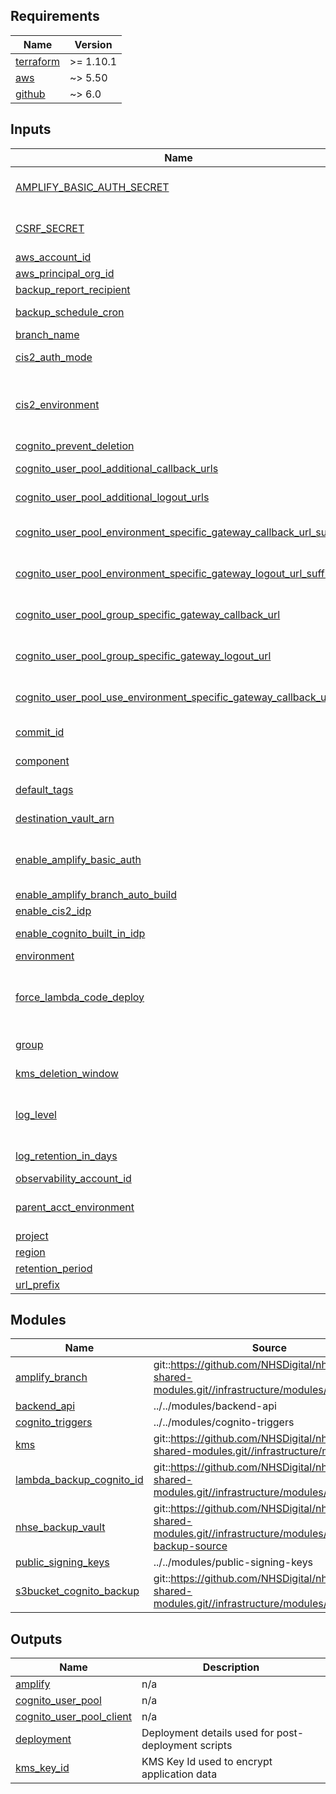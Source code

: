 <!-- BEGIN_TF_DOCS -->
<!-- markdownlint-disable -->
<!-- vale off -->

## Requirements

| Name | Version |
|------|---------|
| <a name="requirement_terraform"></a> [terraform](#requirement\_terraform) | >= 1.10.1 |
| <a name="requirement_aws"></a> [aws](#requirement\_aws) | ~> 5.50 |
| <a name="requirement_github"></a> [github](#requirement\_github) | ~> 6.0 |
## Inputs

| Name | Description | Type | Default | Required |
|------|-------------|------|---------|:--------:|
| <a name="input_AMPLIFY_BASIC_AUTH_SECRET"></a> [AMPLIFY\_BASIC\_AUTH\_SECRET](#input\_AMPLIFY\_BASIC\_AUTH\_SECRET) | Secret key/password to use for Amplify Basic Auth - This is entended to be read from CI variables and not commited to any codebase | `string` | `"unset"` | no |
| <a name="input_CSRF_SECRET"></a> [CSRF\_SECRET](#input\_CSRF\_SECRET) | Secure cryptographic key to be used for generating CSRF tokens - This is entended to be read from CI variables and not commited to any codebase | `string` | `"unset"` | no |
| <a name="input_aws_account_id"></a> [aws\_account\_id](#input\_aws\_account\_id) | The AWS Account ID (numeric) | `string` | n/a | yes |
| <a name="input_aws_principal_org_id"></a> [aws\_principal\_org\_id](#input\_aws\_principal\_org\_id) | The AWS Org ID (numeric) | `string` | n/a | yes |
| <a name="input_backup_report_recipient"></a> [backup\_report\_recipient](#input\_backup\_report\_recipient) | Primary recipient of the Backup reports | `string` | `""` | no |
| <a name="input_backup_schedule_cron"></a> [backup\_schedule\_cron](#input\_backup\_schedule\_cron) | Defines the backup schedule in AWS Cron Expression format | `string` | `"cron(0 2 * * ? *)"` | no |
| <a name="input_branch_name"></a> [branch\_name](#input\_branch\_name) | The branch name to deploy | `string` | `"main"` | no |
| <a name="input_cis2_auth_mode"></a> [cis2\_auth\_mode](#input\_cis2\_auth\_mode) | The authentication mode used between NHS Notify and CIS2 | `string` | `"client_secret"` | no |
| <a name="input_cis2_environment"></a> [cis2\_environment](#input\_cis2\_environment) | Name of the CIS2 environment, e.g. mock, int, live. See: https://digital.nhs.uk/services/care-identity-service/applications-and-services/cis2-authentication/guidance-for-developers/detailed-guidance/registration | `string` | `""` | no |
| <a name="input_cognito_prevent_deletion"></a> [cognito\_prevent\_deletion](#input\_cognito\_prevent\_deletion) | Prevents accidental deletion of the cognito user pool | `bool` | `true` | no |
| <a name="input_cognito_user_pool_additional_callback_urls"></a> [cognito\_user\_pool\_additional\_callback\_urls](#input\_cognito\_user\_pool\_additional\_callback\_urls) | A list of additional callback\_urls for the cognito user pool | `list(string)` | `[]` | no |
| <a name="input_cognito_user_pool_additional_logout_urls"></a> [cognito\_user\_pool\_additional\_logout\_urls](#input\_cognito\_user\_pool\_additional\_logout\_urls) | A list of additional logout\_urls for the cognito user pool | `list(string)` | `[]` | no |
| <a name="input_cognito_user_pool_environment_specific_gateway_callback_url_suffix"></a> [cognito\_user\_pool\_environment\_specific\_gateway\_callback\_url\_suffix](#input\_cognito\_user\_pool\_environment\_specific\_gateway\_callback\_url\_suffix) | The suffix for the environment specific web gateway callback URL - should be prefixed with with protocol and environment name | `string` | `""` | no |
| <a name="input_cognito_user_pool_environment_specific_gateway_logout_url_suffix"></a> [cognito\_user\_pool\_environment\_specific\_gateway\_logout\_url\_suffix](#input\_cognito\_user\_pool\_environment\_specific\_gateway\_logout\_url\_suffix) | The suffix for the environment specific web gateway logout callback URL - should be prefixed with with protocol and environment name | `string` | `""` | no |
| <a name="input_cognito_user_pool_group_specific_gateway_callback_url"></a> [cognito\_user\_pool\_group\_specific\_gateway\_callback\_url](#input\_cognito\_user\_pool\_group\_specific\_gateway\_callback\_url) | Group-specific web gateway callback URL - for environments such as production that do not contain an environment name | `string` | `null` | no |
| <a name="input_cognito_user_pool_group_specific_gateway_logout_url"></a> [cognito\_user\_pool\_group\_specific\_gateway\_logout\_url](#input\_cognito\_user\_pool\_group\_specific\_gateway\_logout\_url) | Group-specific web gateway callback URL - for environments such as production that do not contain an environment name | `string` | `null` | no |
| <a name="input_cognito_user_pool_use_environment_specific_gateway_callback_url"></a> [cognito\_user\_pool\_use\_environment\_specific\_gateway\_callback\_url](#input\_cognito\_user\_pool\_use\_environment\_specific\_gateway\_callback\_url) | Enable an environment specific web gateway callback URL - for use in environments that are using dynamic domains | `bool` | `false` | no |
| <a name="input_commit_id"></a> [commit\_id](#input\_commit\_id) | The commit to deploy. Must be in the tree for branch\_name | `string` | `"HEAD"` | no |
| <a name="input_component"></a> [component](#input\_component) | The variable encapsulating the name of this component | `string` | `"app"` | no |
| <a name="input_default_tags"></a> [default\_tags](#input\_default\_tags) | A map of default tags to apply to all taggable resources within the component | `map(string)` | `{}` | no |
| <a name="input_destination_vault_arn"></a> [destination\_vault\_arn](#input\_destination\_vault\_arn) | ARN of the backup vault in the destination account, if this environment should be backed up | `string` | `null` | no |
| <a name="input_enable_amplify_basic_auth"></a> [enable\_amplify\_basic\_auth](#input\_enable\_amplify\_basic\_auth) | Enable a basic set of credentials in the form of a dynamically generated username and password for the amplify app branches. Not intended for production use | `bool` | `true` | no |
| <a name="input_enable_amplify_branch_auto_build"></a> [enable\_amplify\_branch\_auto\_build](#input\_enable\_amplify\_branch\_auto\_build) | Enable automatic building of branches | `bool` | `false` | no |
| <a name="input_enable_cis2_idp"></a> [enable\_cis2\_idp](#input\_enable\_cis2\_idp) | Switch to enable the CIS2 Cognito federation | `bool` | `true` | no |
| <a name="input_enable_cognito_built_in_idp"></a> [enable\_cognito\_built\_in\_idp](#input\_enable\_cognito\_built\_in\_idp) | Enable the use of Cognito as an IDP; CIS2 is preferred | `bool` | `false` | no |
| <a name="input_environment"></a> [environment](#input\_environment) | The name of the tfscaffold environment | `string` | n/a | yes |
| <a name="input_force_lambda_code_deploy"></a> [force\_lambda\_code\_deploy](#input\_force\_lambda\_code\_deploy) | If the lambda package in s3 has the same commit id tag as the terraform build branch, the lambda will not update automatically. Set to True if making changes to Lambda code from on the same commit for example during development | `bool` | `false` | no |
| <a name="input_group"></a> [group](#input\_group) | The group variables are being inherited from (often synonmous with account short-name) | `string` | n/a | yes |
| <a name="input_kms_deletion_window"></a> [kms\_deletion\_window](#input\_kms\_deletion\_window) | When a kms key is deleted, how long should it wait in the pending deletion state? | `string` | `"30"` | no |
| <a name="input_log_level"></a> [log\_level](#input\_log\_level) | The log level to be used in lambda functions within the component. Any log with a lower severity than the configured value will not be logged: https://docs.python.org/3/library/logging.html#levels | `string` | `"INFO"` | no |
| <a name="input_log_retention_in_days"></a> [log\_retention\_in\_days](#input\_log\_retention\_in\_days) | The retention period in days for the Cloudwatch Logs events to be retained, default of 0 is indefinite | `number` | `0` | no |
| <a name="input_observability_account_id"></a> [observability\_account\_id](#input\_observability\_account\_id) | The Observability Account ID that needs access | `string` | n/a | yes |
| <a name="input_parent_acct_environment"></a> [parent\_acct\_environment](#input\_parent\_acct\_environment) | Name of the environment responsible for the acct resources used, affects things like DNS zone. Useful for named dev environments | `string` | `"main"` | no |
| <a name="input_project"></a> [project](#input\_project) | The name of the tfscaffold project | `string` | n/a | yes |
| <a name="input_region"></a> [region](#input\_region) | The AWS Region | `string` | n/a | yes |
| <a name="input_retention_period"></a> [retention\_period](#input\_retention\_period) | Backup Vault Retention Period | `number` | `14` | no |
| <a name="input_url_prefix"></a> [url\_prefix](#input\_url\_prefix) | The url prefix to use for the deployed branch | `string` | `"main"` | no |
## Modules

| Name | Source | Version |
|------|--------|---------|
| <a name="module_amplify_branch"></a> [amplify\_branch](#module\_amplify\_branch) | git::https://github.com/NHSDigital/nhs-notify-shared-modules.git//infrastructure/modules/amp_branch | v1.0.8 |
| <a name="module_backend_api"></a> [backend\_api](#module\_backend\_api) | ../../modules/backend-api | n/a |
| <a name="module_cognito_triggers"></a> [cognito\_triggers](#module\_cognito\_triggers) | ../../modules/cognito-triggers | n/a |
| <a name="module_kms"></a> [kms](#module\_kms) | git::https://github.com/NHSDigital/nhs-notify-shared-modules.git//infrastructure/modules/kms | v1.0.8 |
| <a name="module_lambda_backup_cognito_id"></a> [lambda\_backup\_cognito\_id](#module\_lambda\_backup\_cognito\_id) | git::https://github.com/NHSDigital/nhs-notify-shared-modules.git//infrastructure/modules/lambda | v2.0.4 |
| <a name="module_nhse_backup_vault"></a> [nhse\_backup\_vault](#module\_nhse\_backup\_vault) | git::https://github.com/NHSDigital/nhs-notify-shared-modules.git//infrastructure/modules/aws-backup-source | v2.0.12 |
| <a name="module_public_signing_keys"></a> [public\_signing\_keys](#module\_public\_signing\_keys) | ../../modules/public-signing-keys | n/a |
| <a name="module_s3bucket_cognito_backup"></a> [s3bucket\_cognito\_backup](#module\_s3bucket\_cognito\_backup) | git::https://github.com/NHSDigital/nhs-notify-shared-modules.git//infrastructure/modules/s3bucket | v1.0.9 |
## Outputs

| Name | Description |
|------|-------------|
| <a name="output_amplify"></a> [amplify](#output\_amplify) | n/a |
| <a name="output_cognito_user_pool"></a> [cognito\_user\_pool](#output\_cognito\_user\_pool) | n/a |
| <a name="output_cognito_user_pool_client"></a> [cognito\_user\_pool\_client](#output\_cognito\_user\_pool\_client) | n/a |
| <a name="output_deployment"></a> [deployment](#output\_deployment) | Deployment details used for post-deployment scripts |
| <a name="output_kms_key_id"></a> [kms\_key\_id](#output\_kms\_key\_id) | KMS Key Id used to encrypt application data |
<!-- vale on -->
<!-- markdownlint-enable -->
<!-- END_TF_DOCS -->
